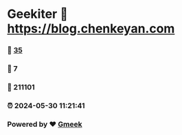 # Geekiter :link: https://blog.chenkeyan.com 
### :page_facing_up: [35](https://blog.chenkeyan.com/tag.html) 
### :speech_balloon: 7 
### :hibiscus: 211101 
### :alarm_clock: 2024-05-30 11:21:41 
### Powered by :heart: [Gmeek](https://github.com/Meekdai/Gmeek)

